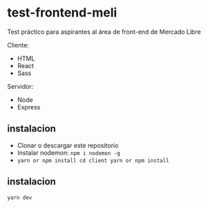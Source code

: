 # test-frontend-meli
Test práctico para aspirantes al área de front-end de Mercado Libre

Cliente:
- HTML
- React
- Sass

Servidor:
- Node
- Express

## instalacion
- Clonar o descargar este repositorio
- Instalar nodemon: `npm i nodemon -g`
- `
yarn or npm install
cd client
yarn or npm install
`

## instalacion
`
yarn dev
`
